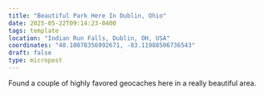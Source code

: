 ```yaml
---
title: "Beautiful Park Here In Dublin, Ohio"
date: 2025-05-22T09:14:23-0400
tags: template
location: "Indian Run Falls, Dublin, OH, USA"
coordinates: "40.10078356992671, -83.11988506736543"
draft: false
type: micropost
---
```

Found a couple of highly favored geocaches here in a really beautiful area.
